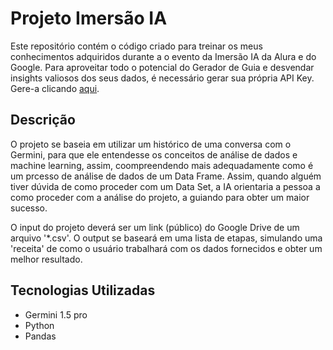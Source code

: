 # Projeto Imersão IA

Este repositório contém o código criado para treinar os meus conhecimentos adquiridos durante a o evento da Imersão IA da Alura e do Google. Para aproveitar todo o potencial do Gerador de Guia e desvendar insights valiosos dos seus dados, é necessário gerar sua própria API Key. Gere-a clicando <a href='https://aistudio.google.com/app/apikey/?utm_source=website&utm_medium=referral&utm_campaign=Alura&utm_content='>aqui</a>.

## Descrição
O projeto se baseia em utilizar um histórico de uma conversa com o Germini, para que ele entendesse os conceitos de análise de dados e machine learning, assim, coompreendendo mais adequadamente como é um prcesso de análise de dados de um Data Frame. Assim, quando alguém tiver dúvida de como proceder com um Data Set, a IA orientaria a pessoa a como proceder com a análise do projeto, a guiando para obter um maior sucesso. 

O input do projeto deverá ser um link (público) do Google Drive de um arquivo '*.csv'. O output se baseará em uma lista de etapas, simulando uma 'receita' de como o usuário trabalhará com os dados fornecidos e obter um melhor resultado.  

## Tecnologias Utilizadas
* Germini 1.5 pro
* Python
* Pandas


